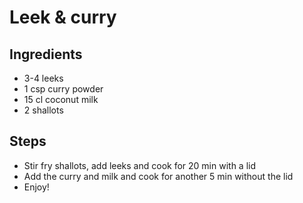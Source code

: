 # Leek & curry

## Ingredients 

- 3-4 leeks 
- 1 csp curry powder
- 15 cl coconut milk
- 2 shallots

## Steps
- Stir fry shallots, add leeks and cook for 20 min with a lid
- Add the curry and milk and cook for another 5 min without the lid
- Enjoy!
